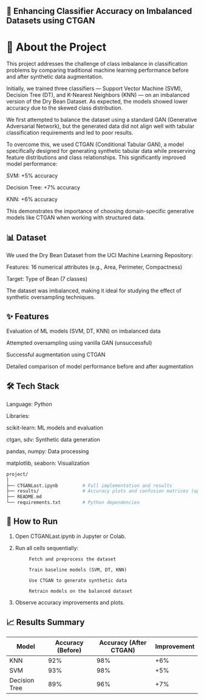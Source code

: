 ## 🧠 Enhancing Classifier Accuracy on Imbalanced Datasets using CTGAN


# 📖 About the Project
This project addresses the challenge of class imbalance in classification problems by comparing traditional machine learning performance before and after synthetic data augmentation.

Initially, we trained three classifiers — Support Vector Machine (SVM), Decision Tree (DT), and K-Nearest Neighbors (KNN) — on an imbalanced version of the Dry Bean Dataset. As expected, the models showed lower accuracy due to the skewed class distribution.

We first attempted to balance the dataset using a standard GAN (Generative Adversarial Network), but the generated data did not align well with tabular classification requirements and led to poor results.

To overcome this, we used CTGAN (Conditional Tabular GAN), a model specifically designed for generating synthetic tabular data while preserving feature distributions and class relationships. This significantly improved model performance:

SVM: +5% accuracy

Decision Tree: +7% accuracy

KNN: +6% accuracy

This demonstrates the importance of choosing domain-specific generative models like CTGAN when working with structured data.



## 📊 Dataset
We used the Dry Bean Dataset from the UCI Machine Learning Repository:

Features: 16 numerical attributes (e.g., Area, Perimeter, Compactness)

Target: Type of Bean (7 classes)

The dataset was imbalanced, making it ideal for studying the effect of synthetic oversampling techniques.



## ✨ Features
Evaluation of ML models (SVM, DT, KNN) on imbalanced data

Attempted oversampling using vanilla GAN (unsuccessful)

Successful augmentation using CTGAN

Detailed comparison of model performance before and after augmentation



## 🛠️ Tech Stack
Language: Python

Libraries:

scikit-learn: ML models and evaluation

ctgan, sdv: Synthetic data generation

pandas, numpy: Data processing

matplotlib, seaborn: Visualization



```bash
project/
│
├── CTGANLast.ipynb         # Full implementation and results
├── results/                # Accuracy plots and confusion matrices (optional)
├── README.md
└── requirements.txt        # Python dependencies
```


## 🚀 How to Run
1) Open CTGANLast.ipynb in Jupyter or Colab.

2) Run all cells sequentially:

            Fetch and preprocess the dataset

            Train baseline models (SVM, DT, KNN)

            Use CTGAN to generate synthetic data

            Retrain models on the balanced dataset

3) Observe accuracy improvements and plots.




## 📈 Results Summary
| Model         | Accuracy (Before) | Accuracy (After CTGAN) | Improvement |
| ------------- | ----------------- | ---------------------- | ----------- |
| KNN           | 92%               | 98%                    | +6%         |
| SVM           | 93%               | 98%                    | +5%         |
| Decision Tree | 89%               | 96%                    | +7%         |



